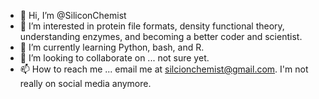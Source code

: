 - 👋 Hi, I’m @SiliconChemist
- 👀 I’m interested in protein file formats, density functional theory, understanding enzymes, and becoming a better coder and scientist.
- 🌱 I’m currently learning Python, bash, and R.
- 💞️ I’m looking to collaborate on ... not sure yet.
- 📫 How to reach me ... email me at silcionchemist@gmail.com. I'm not really on social media anymore.

<!---
SiliconChemist/SiliconChemist is a ✨ special ✨ repository because its `README.md` (this file) appears on your GitHub profile.
You can click the Preview link to take a look at your changes.
--->
